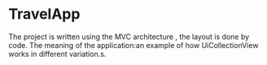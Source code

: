 # TravelApp
The project is written using the MVC architecture , the layout is done by code. The meaning of the application:an example of how UiСollectionView works in different variation.s.
